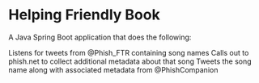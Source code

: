#  Helping Friendly Book

A Java Spring Boot application that does the following:

Listens for tweets from @Phish_FTR containing song names
Calls out to phish.net to collect additional metadata about that song
Tweets the song name along with associated metadata from @PhishCompanion
